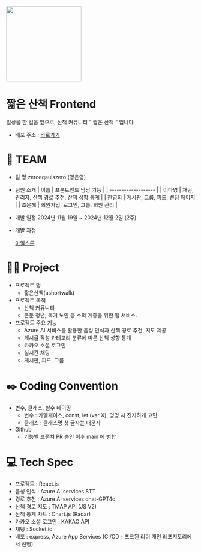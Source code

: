 
<img src="https://github.com/user-attachments/assets/e11880de-7f4c-428d-9ee8-bac6a70e0efd" width="200" height="200">

# 짧은 산책 Frontend

일상을 한 걸음 앞으로, 산책 커뮤니티 “ 짧은 산책 “ 입니다.

- 배포 주소 : [바로가기](https://ashortwalk-gkd3dvdpfcexb0ce.koreacentral-01.azurewebsites.net/)

# 👟 TEAM

- 팀 명
  zeroeqaulszero (영은영)
- 팀원 소개
  | 이름 | 프론트엔드 담당 기능 |
  | ------------------- | 
  | 이다영 | 채팅, 관리자, 산책 경로 추천, 산책 성향 통계 |
  | 한영희 | 게시판, 그룹, 피드, 랜딩 페이지 |
  | 조은혜 | 회원가입, 로그인, 그룹, 회원 관리 |
 

- 개발 일정
  2024년 11월 19일 ~ 2024년 12월 2일 (2주)

- 개발 과정

  [마일스톤](https://docs.google.com/spreadsheets/d/1SSaSrOxuqmxmiVsNv_Pw6xuxpjbTNivPiRzatUcC_YY/edit?gid=0#gid=0)

# 🏃‍♀️ Project

- 프로젝트 명
  - 짧은산책(ashortwalk)
- 프로젝트 목적
  - 산책 커뮤니티
  - 은둔 청년, 독거 노인 등 소외 계층을 위한 웹 서비스.
- 프로젝트 주요 기능
  - Azure AI 서비스를 활용한 음성 인식과 산책 경로 추천, 지도 제공
  - 게시글 작성 카테고리 분류에 따른 산책 성향 통계
  - 카카오 소셜 로그인
  - 실시간 채팅
  - 게시판, 피드, 그룹 

# ✒️ Coding Convention

- 변수, 클래스, 함수 네이밍
  - 변수 : 카멜케이스, const, let (var X), 명명 시 진지하게 고민
  - 클래스 : 클래스명 첫 글자는 대문자
- Github
  - 기능별 브랜치 PR 승인 이후 main 에 병합

# 💻 Tech Spec

- 프로젝트 : React.js
- 음성 인식 : Azure AI services STT
- 경로 추천 : Azure AI services chat-GPT4o
- 산책 경로 지도 : TMAP API (JS V2)
- 산책 통계 차트 : Chart.js (Radar)
- 카카오 소셜 로그인 : KAKAO API
- 채팅 : Socket.io
- 배포 : express, Azure App Services (CI/CD - 포크된 리더 개인 레포지토리에서 진행)
